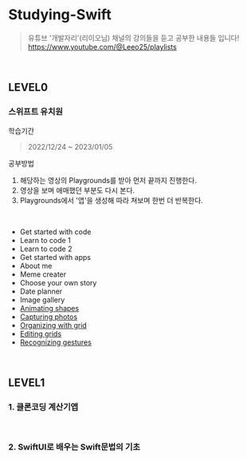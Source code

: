 # Studying-Swift
> 유튜브 '개발자리'(리이오님) 채널의 강의들을 듣고 공부한 내용들 입니다!
https://www.youtube.com/@Leeo25/playlists  

<br>

## LEVEL0
### 스위프트 유치원
학습기간
> 2022/12/24 ~ 2023/01/05

공부방법
1. 해당하는 영상의 Playgrounds를 받아 먼저 끝까지 진행한다.
2. 영상을 보며 애매했던 부분도 다시 본다.
3. Playgrounds에서 '앱'을 생성해 따라 쳐보며 한번 더 반복한다.

<br>

- Get started with code
- Learn to code 1
- Learn to code 2
- Get started with apps
- About me 
- Meme creater
- Choose your own story
- Date planner
- Image gallery
- [Animating shapes]()
- [Capturing photos]()
- [Organizing with grid]()
- [Editing grids](0)
- [Recognizing gestures]()

<br>

## LEVEL1
### 1. 클론코딩 계산기앱

<br>

### 2. SwiftUI로 배우는 Swift문법의 기초

<br>
